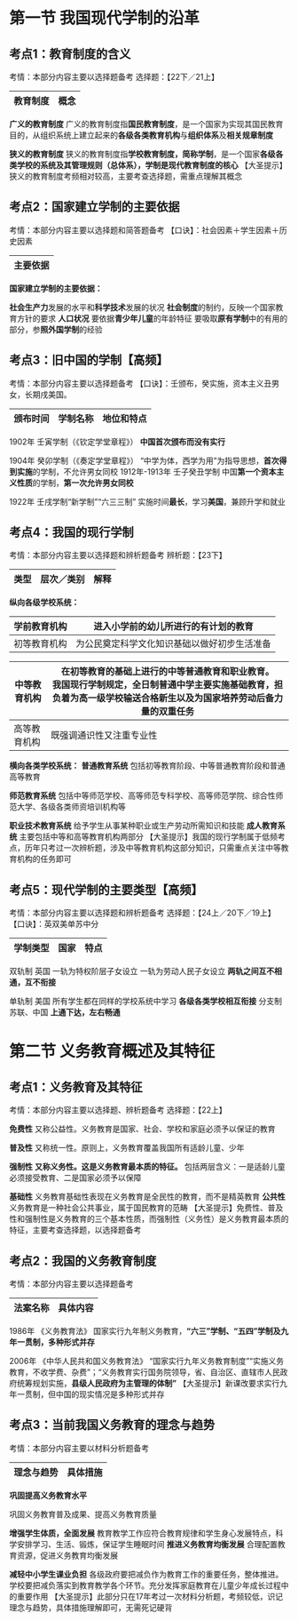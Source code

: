 # 第一节 我国现代学制的沿革

## 考点1：教育制度的含义

考情：本部分内容主要以选择题备考
选择题：【22下／21上】

| 教育制度 | 概念 |
| -------- | ---- |

**广义的教育制度**	广义的教育制度指**国民教育制度**，是一个国家为实现其国民教育目的，从组织系统上建立起来的**各级各类教育机构**与**组织体系**及**相关规章制度**

**狭义的教育制度**	狭义的教育制度指**学校教育制度，简称学制**，是一个国家**各级各类学校的系统及其管理规则（总体系），学制是现代教育制度的核心**
【大圣提示】狭义的教育制度考频相对较高，主要考查选择题，需重点理解其概念

## 考点2：国家建立学制的主要依据

考情：本部分内容主要以选择题和简答题备考
【口诀】：社会因素＋学生因素＋历史因素

| 主要依据 |
| -------- |

**国家建立学制的主要依据：**

**社会生产力**发展的水平和**科学技术**发展的状况
**社会制度**的制约，反映一个国家教育方针的要求
**人口状况**
要依据**青少年儿童**的年龄特征
要吸取**原有学制**中的有用的部分，参**照外国学制**的经验

## 考点3：旧中国的学制【高频】

考情：本部分内容主要以选择题备考
【口诀】：壬颁布，癸实施，资本主义丑男女，长期戌美国。

| 颁布时间 | 学制名称 | 地位和特点 |
| -------- | -------- | ---------- |

1902年	壬寅学制（《钦定学堂章程》）   **中国首次颁布而没有实行**

1904年	癸卯学制（《奏定学堂章程》）	“中学为体，西学为用”为指导思想，**首次得到实施**的学制，不允许男女同校
1912年-1913年	壬子癸丑学制	中国**第一个资本主义性质**的学制，**第一次允许男女同校**

1922年	壬戌学制“新学制”“六三三制”   实施时间**最长**，学习**美国**，兼顾升学和就业

## 考点4：我国的现行学制

考情：本部分内容主要以选择题和辨析题备考
辨析题：【23下】

| 类型 | 层次／类别 | 解释 |
| ---- | ---------- | ---- |

**纵向各级学校系统：**

| 学前教育机构 | 进入小学前的幼儿所进行的有计划的教育         |
| ------------ | -------------------------------------------- |
| 初等教育机构 | 为公民奠定科学文化知识基础以做好初步生活准备 |

| 中等教育机构 | 在初等教育的基础上进行的中等普通教育和职业教育。<br />我国现行学制规定，全日制普通中学主要实施基础教育，担负着为高一级学校输送合格新生以及为国家培养劳动后备力量的双重任务 |
| ------------ | -------------------------------------------------------------------------------------------------------------------------------------------------------------------------- |
| 高等教育机构 | 既强调通识性又注重专业性                                                                                                                                                   |

**横向各类学校系统：**
**普通教育系统**	包括初等教育阶段、中等普通教育阶段和普通高等教育

**师范教育系统**	包括中等师范学校、高等师范专科学校、高等师范学院、综合性师范大学、各级各类师资培训机构等

**职业技术教育系统**	给予学生从事某种职业或生产劳动所需知识和技能
**成人教育系统**	主要包括中等和高等教育机构两部分
【大圣提示】我国的现行学制属于低频考点，历年只考过一次辨析题，涉及中等教育机构这部分知识，只需重点关注中等教育机构的任务即可

## 考点5：现代学制的主要类型【高频】

考情：本部分内容主要以选择题和辨析题备考
选择题：【24上／20下／19上】
【口诀】：英双美单苏中分

| 学制类型 | 国家 | 特点 |
| -------- | ---- | ---- |

双轨制  英国	一轨为特权阶层子女设立   一轨为劳动人民子女设立  **两轨之间互不相通，互不衔接**

单轨制  美国	所有学生都在同样的学校系统中学习  **各级各类学校相互衔接**
分支制	苏联、中国	**上通下达，左右畅通**

# 第二节 义务教育概述及其特征

## 考点1：义务教育及其特征

考情：本部分内容主要以选择题、辨析题备考
选择题：【22上】

**免费性**	又称公益性。义务教育是国家、社会、学校和家庭必须予以保证的教育

**普及性**	又称统一性。原则上，义务教育覆盖我国所有适龄儿童、少年

**强制性**	**又称义务性。这是义务教育最本质的特征。** 包括两层含义：一是适龄儿童必须接受教育、二是国家必须予以保障

**基础性**	义务教育基础性表现在义务教育是全民性的教育，而不是精英教育
**公共性**	义务教育是一种社会公共事业，属于国民教育的范畴
【大圣提示】免费性、普及性和强制性是义务教育的三个基本性质，而强制性（义务性）是义务教育最本质的特征，主要考查选择题，以选择题备考

## 考点2：我国的义务教育制度

考情：本部分内容主要以选择题备考

| 法案名称 | 具体内容 |
| -------- | -------- |

1986年 《义务教育法》	国家实行九年制义务教育，**“六三”学制、“五四”学制及九年一贯制，多种形式并存**

2006年 《中华人民共和国义务教育法》	“国家实行九年义务教育制度”“实施义务教育，不收学费、杂费”；“义务教育实行国务院领导，省、自治区、直辖市人民政府统筹规划实施，**县级人民政府为主管理的体制”**
【大圣提示】新课改要求实行九年一贯制，但中国的现实情况是多种形式并存

## 考点3：当前我国义务教育的理念与趋势

考情：本部分内容主要以材料分析题备考

| 理念与趋势 | 具体措施 |
| ---------- | -------- |

**巩固提高义务教育水平**	

巩固义务教育普及成果、提高义务教育质量

**增强学生体质，全面发展**	教育教学工作应符合教育规律和学生身心发展特点，科学安排学习、生活、锻炼，保证学生睡眠时间
**推进义务教育均衡发展**	合理配置教育资源，促进义务教育均衡发展

**减轻中小学生课业负担**	各级政府要把减负作为教育工作的重要任务，整体推进。学校要把减负落实到教育教学各个环节。充分发挥家庭教育在儿童少年成长过程中的重要作用
【大圣提示】此部分只在17年考过一次材料分析题，考频较低，识记理念与趋势，具体措施理解即可，无需死记硬背

